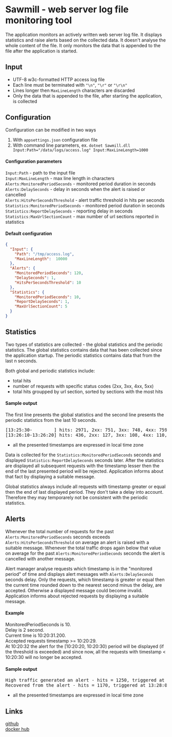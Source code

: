 Sawmill - web server log file monitoring tool
===========================================

The application monitors an actively written web server log file. It displays statistics and raise alerts based on the collected data. It doesn't analyse the whole content of the file. It only monitors the data that is appended to the file after the application is started.

## Input
* UTF-8 w3c-formatted HTTP access log file
* Each line must be terminated with `"\n"`, `"\r"` or `"\r\n"`
* Lines longer then `MaxLineLength` characters are discarded
* Only the data that is appended to the file, after starting the application, is collected

## Configuration
Configuration can be modified in two ways
1. With `appsettings.json` configuration file
2. With command line parameters, ex. `dotnet Sawmill.dll Input:Path="/data/logs/access.log" Input:MaxLineLength=1000`

#### Configuration parameters
  `Input:Path` - path to the input file  
  `Input:MaxLineLength` - max line length in characters  
  `Alerts:MonitoredPeriodSeconds` - monitored period duration in seconds  
  `Alerts:DelaySeconds` - delay in seconds when the alert is raised or cancelled  
  `Alerts:HitsPerSecondsThreshold` - alert traffic threshold in hits per seconds  
  `Statistics:MonitoredPeriodSeconds` - monitored period duration in seconds  
  `Statistics:ReportDelaySeconds` - reporting delay in seconds  
  `Statistics:MaxUrlSectionCount` - max number of url sections reported in statistics  

#### Default configuration
```json
{
  "Input": {
    "Path": "/tmp/access.log",
    "MaxLineLength":  10000
  },
  "Alerts": {
    "MonitoredPeriodSeconds": 120,
    "DelaySeconds": 1,
    "HitsPerSecondsThreshold": 10
  },
  "Statistics": {
    "MonitoredPeriodSeconds": 10,
    "ReportDelaySeconds": 1,
    "MaxUrlSectionCount": 5
  }
}
```

## Statistics
Two types of statistics are collected - the global statistics and the periodic statistics.
The global statistics contains data that has been collected since the application startup. The periodic statistics contains data that from the last n seconds.

Both global and periodic statistics include:
- total hits
- number of requests with specific status codes (2xx, 3xx, 4xx, 5xx)
- total hits groupped by url section, sorted by sections with the most hits

#### Sample output
The first line presents the global statistics and the second line presents the periodic statistics from the last 10 seconds.
<pre>[13:25:30-        ] hits: 2971, 2xx: 751, 3xx: 748, 4xx: 759, 5xx: 713, sections: [/api: 1632, /endpoint1: 283, /: 281, /users: 281, /data: 247]
[13:26:10-13:26:20] hits: 436, 2xx: 127, 3xx: 108, 4xx: 110, 5xx: 91, sections: [/api: 242, /users: 49, /: 43, /endpoint1: 40, /endpoint2: 31]</pre>
* all the presented timestamps are expressed in local time zone

Data is collected for the `Statistics:MonitoredPeriodSeconds` seconds and displayed `Statistics:ReportDelaySeconds` seconds later. After the statistics are displayed all subsequent requests with the timestamp lesser then the end of the last presented period will be rejected. Application informs about that fact by displaying a suitable message.

Global statistics always include all requests with timestamp greater or equal then the end of last displayed period. They don't take a delay into account. Therefore they may temporarely not be consistent with the periodic statistics.

## Alerts

Whenever the total number of requests for the past `Alerts:MonitoredPeriodSeconds` seconds exceeds `Alerts:HitsPerSecondsThreshold` on average an alert is raised with a suitable message. Whenever the total traffic drops again below that value on average for the past `Alerts:MonitoredPeriodSeconds` seconds the alert is cancelled with another message.

Alert manager analyse requests which timestamp is in the "monitored period" of time and displays alert messages with `Alerts:DelaySeconds` seconds delay. Only the requests, which timestamp is greater or equal then the current time rounded down to the nearest second minus the delay, are accepted. Otherwise a displayed message could become invalid. Application informs about rejected requests by displaying a suitable message.

#### Example  
MonitoredPeriodSeconds is 10.  
Delay is 2 second.  
Current time is 10:20:31.200.  
Accepted requests timestamp >= 10:20:29.  
At 10:20:32 the alert for the [10:20:20, 10:20:30) period will be displayed (if the threshold is exceeded) and since now, all the requests with timestamp < 10:20:30 will no longer be accepted.

#### Sample output
<pre>High traffic generated an alert - hits = 1250, triggered at 13:25:56
Recovered from the alert - hits = 1170, triggered at 13:28:02</pre>
* all the presented timestamps are expressed in local time zone

## Links
[github](https://github.com/tomasz-chmielewski/sawmill)  
[docker hub](https://hub.docker.com/r/tomaszchmielewski/sawmill)